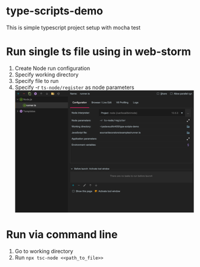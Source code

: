 # type-scripts-demo
This is simple typescript project setup with mocha test

# Run single ts file using in web-storm
1) Create Node run configuration
2) Specify working directory
3) Specify file to run
4) Specify -r `ts-node/register` as node parameters 
![webstorm](https://github.com/yadavsudhir405/type-scripts-demo/blob/master/web-storm.png?raw=true)

# Run via command line
1) Go to working directory
2) Run `npx tsc-node <<path_to_file>>`
